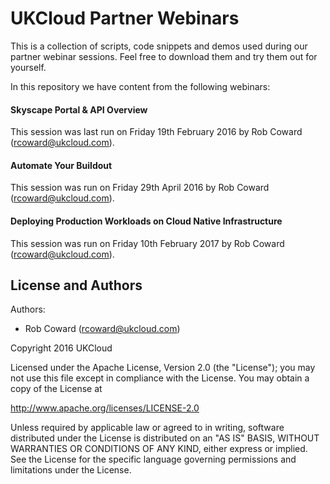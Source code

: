 # UKCloud Partner Webinars
This is a collection of scripts, code snippets and demos used during our partner webinar sessions. Feel free to download them and try them out for yourself.

In this repository we have content from the following webinars:

#### Skyscape Portal & API Overview
This session was last run on Friday 19th February 2016 by Rob Coward (rcoward@ukcloud.com).

#### Automate Your Buildout
This session was run on Friday 29th April 2016 by Rob Coward (rcoward@ukcloud.com).

#### Deploying Production Workloads on Cloud Native Infrastructure
This session was run on Friday 10th February 2017 by Rob Coward (rcoward@ukcloud.com).

License and Authors
-------------------
Authors:
  * Rob Coward (rcoward@ukcloud.com)

Copyright 2016 UKCloud

Licensed under the Apache License, Version 2.0 (the "License"); you may not use this file except in compliance with the License. You may obtain a copy of the License at

http://www.apache.org/licenses/LICENSE-2.0

Unless required by applicable law or agreed to in writing, software distributed under the License is distributed on an "AS IS" BASIS, WITHOUT WARRANTIES OR CONDITIONS OF ANY KIND, either express or implied. See the License for the specific language governing permissions and limitations under the License.
